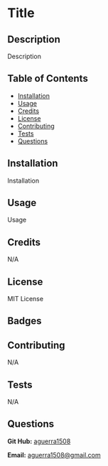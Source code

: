 # Title

  ## Description
  
  Description

  ## Table of Contents

  * [Installation](#installation)
  * [Usage](#usage)
  * [Credits](#credits)
  * [License](#license)
  * [Contributing](#contributing)
  * [Tests](#tests)
  * [Questions](#questions)
  
  ## Installation
  
  Installation
  
  ## Usage 
  
  Usage
  
  ## Credits
  
  N/A

  ## License
  
  MIT License
  
  ## Badges
  
  
  ## Contributing
  
  N/A
  
  ## Tests
  
  N/A

  ## Questions

  __Git Hub:__ [aguerra1508](https://github.com/aguerra1508 "Git Hub")
  
  __Email:__ aguerra1508@gmail.com
